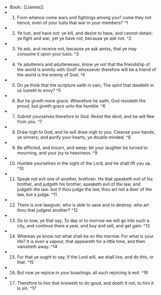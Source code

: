 - Book:: [[James]]
- 1. From whence come wars and fightings among you? come they not hence, even of your lusts that war in your members? ^1
- 2. Ye lust, and have not: ye kill, and desire to have, and cannot obtain: ye fight and war, yet ye have not, because ye ask not. ^2
- 3. Ye ask, and receive not, because ye ask amiss, that ye may consume it upon your lusts. ^3
- 4. Ye adulterers and adulteresses, know ye not that the friendship of the world is enmity with God? whosoever therefore will be a friend of the world is the enemy of God. ^4
- 5. Do ye think that the scripture saith in vain, The spirit that dwelleth in us lusteth to envy? ^5
- 6. But he giveth more grace. Wherefore he saith, God resisteth the proud, but giveth grace unto the humble. ^6
- 7. Submit yourselves therefore to God. Resist the devil, and he will flee from you. ^7
- 8. Draw nigh to God, and he will draw nigh to you. Cleanse your hands, ye sinners; and purify your hearts, ye double minded. ^8
- 9. Be afflicted, and mourn, and weep: let your laughter be turned to mourning, and your joy to heaviness. ^9
- 10. Humble yourselves in the sight of the Lord, and he shall lift you up. ^10
- 11. Speak not evil one of another, brethren. He that speaketh evil of his brother, and judgeth his brother, speaketh evil of the law, and judgeth the law: but if thou judge the law, thou art not a doer of the law, but a judge. ^11
- 12. There is one lawgiver, who is able to save and to destroy: who art thou that judgest another? ^12
- 13. Go to now, ye that say, To day or to morrow we will go into such a city, and continue there a year, and buy and sell, and get gain: ^13
- 14. Whereas ye know not what shall be on the morrow. For what is your life? It is even a vapour, that appeareth for a little time, and then vanisheth away. ^14
- 15. For that ye ought to say, If the Lord will, we shall live, and do this, or that. ^15
- 16. But now ye rejoice in your boastings: all such rejoicing is evil. ^16
- 17. Therefore to him that knoweth to do good, and doeth it not, to him it is sin. ^17
